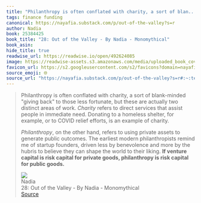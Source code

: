 ```yaml
---
title: "Philanthropy is often conflated with charity, a sort of blan..."
tags: finance funding
canonical: https://nayafia.substack.com/p/out-of-the-valley?s=r
author: Nadia
book: 25384425
book_title: "28: Out of the Valley - By Nadia - Monomythical"
book_asin: 
hide_title: true
readwise_url: https://readwise.io/open/492624085
image: https://readwise-assets.s3.amazonaws.com/media/uploaded_book_covers/profile_265723/https3A2F2Fnayafia.substa_uWiiAyP.jpg3Fv3D109223392326version3D9
favicon_url: https://s2.googleusercontent.com/s2/favicons?domain=nayafia.substack.com
source_emoji: 🌐
source_url: "https://nayafia.substack.com/p/out-of-the-valley?s=r#:~:text=Philanthropy%20is%20often,for%20public%20goods.**"
---
```


> Philanthropy is often conflated with charity, a sort of blank-minded "giving back" to those less fortunate, but these are actually two distinct areas of work. *Charity* refers to direct services that assist people in immediate need. Donating to a homeless shelter, for example, or to COVID relief efforts, is an example of charity.
> 
> *Philanthropy*, on the other hand, refers to using private assets to generate public outcomes. The earliest modern philanthropists remind me of startup founders, driven less by benevolence and more by the hubris to believe they can shape the world to their liking. **If venture capital is risk capital for private goods, philanthropy is risk capital for public goods.**
> <div class="quoteback-footer"><div class="quoteback-avatar"><img class="mini-favicon" src="https://s2.googleusercontent.com/s2/favicons?domain=nayafia.substack.com"></div><div class="quoteback-metadata"><div class="metadata-inner"><span style="display:none">FROM:</span><div aria-label="Nadia" class="quoteback-author"> Nadia</div><div aria-label="28: Out of the Valley - By Nadia - Monomythical" class="quoteback-title"> 28: Out of the Valley - By Nadia - Monomythical</div></div></div><div class="quoteback-backlink"><a target="_blank" aria-label="go to the full text of this quotation" rel="noopener" href="https://nayafia.substack.com/p/out-of-the-valley?s=r#:~:text=Philanthropy%20is%20often,for%20public%20goods.**" class="quoteback-arrow"> Source</a></div></div>